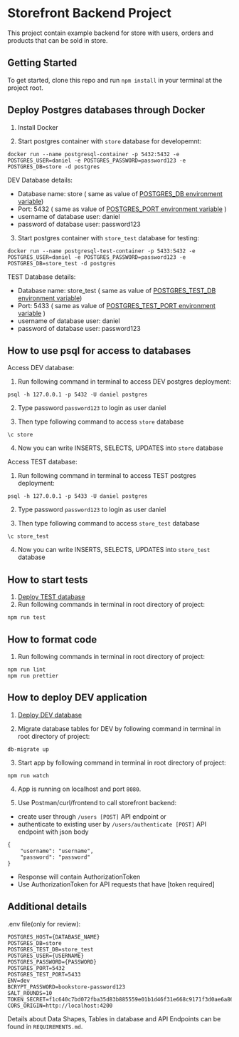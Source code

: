# Storefront Backend Project

This project contain example backend for store with users, orders and products that can be sold in store.

## Getting Started

To get started, clone this repo and run `npm install` in your terminal at the project root.

## Deploy Postgres databases through Docker

1. Install Docker

2.  Start postgres container with `store` database for developemnt:

```
docker run --name postgresql-container -p 5432:5432 -e POSTGRES_USER=daniel -e POSTGRES_PASSWORD=password123 -e POSTGRES_DB=store -d postgres
```

DEV Database details:

- Database name: store ( same as value of [POSTGRES_DB environment variable](#additional-details))
- Port: 5432 ( same as value of [POSTGRES_PORT environment variable](#additional-details) )
- username of database user: daniel
- password of database user: password123

3.  Start postgres container with `store_test` database for testing:

```
docker run --name postgresql-test-container -p 5433:5432 -e POSTGRES_USER=daniel -e POSTGRES_PASSWORD=password123 -e POSTGRES_DB=store_test -d postgres
```

TEST Database details:

- Database name: store_test ( same as value of [POSTGRES_TEST_DB environment variable](#additional-details))
- Port: 5433 ( same as value of [POSTGRES_TEST_PORT environment variable](#additional-details) )
- username of database user: daniel
- password of database user: password123


## How to use psql for access to databases

Access DEV database:

1. Run following command in terminal to access DEV postgres deployment:

```
psql -h 127.0.0.1 -p 5432 -U daniel postgres
```

2. Type password `password123` to login as user daniel

3. Then type following command to access `store` database

```
\c store
```

4. Now you can write INSERTS, SELECTS, UPDATES into `store` database


Access TEST database:

1. Run following command in terminal to access TEST postgres deployment:

```
psql -h 127.0.0.1 -p 5433 -U daniel postgres
```

2. Type password `password123` to login as user daniel

3. Then type following command to access `store_test` database

```
\c store_test
```

4. Now you can write INSERTS, SELECTS, UPDATES into `store_test` database

## How to start tests

1. [Deploy TEST database](#deploy-postgres-databases-through-docker)
2. Run following commands in terminal in root directory of project:

```
npm run test
```

## How to format code

1. Run following commands in terminal in root directory of project:

```
npm run lint
npm run prettier
```

## How to deploy DEV application

1. [Deploy DEV database](#deploy-postgres-databases-through-docker)

2. Migrate database tables for DEV by following command in terminal in root directory of project:

```
db-migrate up
```

3. Start app by following command in terminal in root directory of project:

```
npm run watch
```

4. App is running on localhost and port `8080`.

5. Use Postman/curl/frontend to call storefront backend:

- create user through `/users [POST]` API endpoint or
- authenticate to existing user by `/users/authenticate [POST]` API endpoint with json body
```
{
    "username": "username",
    "password": "password"
}
```
- Response will contain AuthorizationToken
- Use AuthorizationToken for API requests that have [token required]

## Additional details

.env file(only for review):

```
POSTGRES_HOST={DATABASE_NAME}
POSTGRES_DB=store
POSTGRES_TEST_DB=store_test
POSTGRES_USER={USERNAME}
POSTGRES_PASSWORD={PASSWORD}
POSTGRES_PORT=5432
POSTGRES_TEST_PORT=5433
ENV=dev
BCRYPT_PASSWORD=bookstore-password123
SALT_ROUNDS=10
TOKEN_SECRET=f1c640c7bd072fba35d83b885559e01b1d46f31e668c9171f3d0ae6a86ea8293
CORS_ORIGIN=http://localhost:4200
```

Details about Data Shapes, Tables in database and API Endpoints can be found in `REQUIREMENTS.md`.